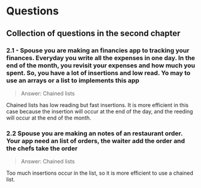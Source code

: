 # Questions

## Collection of questions in the second chapter

### 2.1 - Spouse you are making an financies app to tracking your finances. Everyday you write all the expenses in one day. In the end of the month, you revisit your expenses and how much you spent. So, you have a lot of insertions and low read. Yo may to use an arrays or a list to implements this app

> Answer: Chained lists

Chained lists has low reading but fast insertions. It is more efficient in this case because the insertion will occur at the end of the day, and the reeding will occur at the end of the month.

### 2.2 Spouse you are making an notes of an restaurant order. Your app need an list of orders, the waiter add the order and the chefs take the order

> Answer: Chained lists

Too much insertions occur in the list, so it is more efficient to use a chained list.

